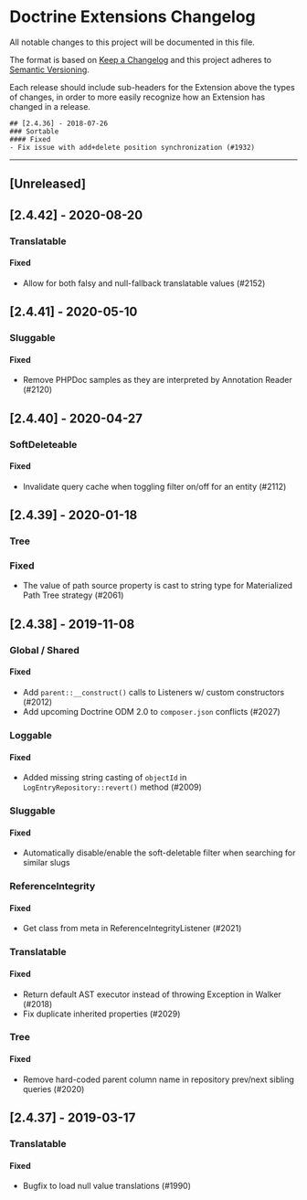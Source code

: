 # Doctrine Extensions Changelog

All notable changes to this project will be documented in this file.

The format is based on [Keep a Changelog](http://keepachangelog.com/en/1.0.0/)
and this project adheres to [Semantic Versioning](http://semver.org/spec/v2.0.0.html).

Each release should include sub-headers for the Extension above the types of
changes, in order to more easily recognize how an Extension has changed in
a release.

```
## [2.4.36] - 2018-07-26
### Sortable
#### Fixed
- Fix issue with add+delete position synchronization (#1932)
```

---

## [Unreleased]

## [2.4.42] - 2020-08-20
### Translatable
#### Fixed
- Allow for both falsy and null-fallback translatable values (#2152)

## [2.4.41] - 2020-05-10
### Sluggable
#### Fixed
- Remove PHPDoc samples as they are interpreted by Annotation Reader (#2120)

## [2.4.40] - 2020-04-27
### SoftDeleteable
#### Fixed
- Invalidate query cache when toggling filter on/off for an entity (#2112)

## [2.4.39] - 2020-01-18
### Tree
### Fixed
- The value of path source property is cast to string type for Materialized Path Tree strategy (#2061)

## [2.4.38] - 2019-11-08
### Global / Shared
#### Fixed
- Add `parent::__construct()` calls to Listeners w/ custom constructors (#2012)
- Add upcoming Doctrine ODM 2.0 to `composer.json` conflicts (#2027)

### Loggable
#### Fixed
- Added missing string casting of `objectId` in `LogEntryRepository::revert()` method (#2009)
### Sluggable
#### Fixed
- Automatically disable/enable the soft-deletable filter when searching for similar slugs

### ReferenceIntegrity
#### Fixed
- Get class from meta in ReferenceIntegrityListener (#2021)

### Translatable
#### Fixed
- Return default AST executor instead of throwing Exception in Walker (#2018)
- Fix duplicate inherited properties (#2029)

### Tree
#### Fixed
- Remove hard-coded parent column name in repository prev/next sibling queries (#2020)

## [2.4.37] - 2019-03-17
### Translatable
#### Fixed
- Bugfix to load null value translations (#1990)
